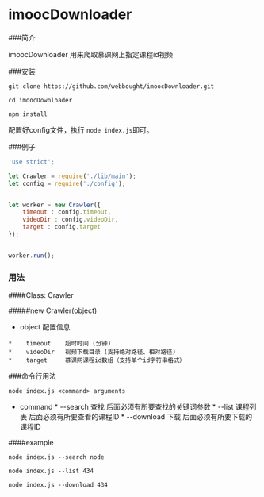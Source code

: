 # imoocDownloader

###简介

imoocDownloader 用来爬取慕课网上指定课程id视频


###安装

```shell
git clone https://github.com/webbought/imoocDownloader.git

cd imoocDownloader 

npm install
```

配置好config文件，执行 `node index.js`即可。 


###例子
```javascript
'use strict';

let Crawler = require('./lib/main');
let config = require('./config');


let worker = new Crawler({
    timeout : config.timeout,          
	videoDir : config.videoDir,
    target : config.target  
});


worker.run();
```

### 用法
####Class: Crawler

#####new Crawler(object)

*    object 配置信息

    *    timeout    超时时间 (分钟)
    *    videoDir   视频下载目录 (支持绝对路径、相对路径)
    *    target     慕课网课程id数组（支持单个id字符串格式）
    
 
 
 
 
 
###命令行用法
```shell
node index.js <command> arguments
```

*    command
    *    --search 查找 后面必须有所要查找的关键词参数
    *    --list 课程列表  后面必须有所要查看的课程ID
    *    --download 下载  后面必须有所要下载的课程ID
    
####example
```shell
node index.js --search node
```

```shell
node index.js --list 434
```

```shell
node index.js --download 434
```